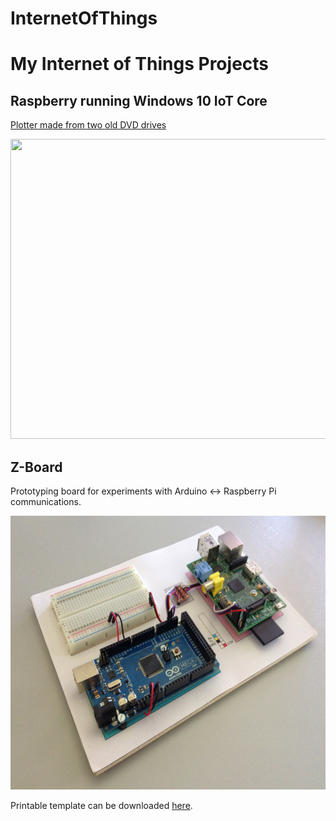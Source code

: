 InternetOfThings
================

# My Internet of Things Projects #

## Raspberry running Windows 10 IoT Core ##
[Plotter made from two old DVD drives](https://github.com/cazacov/InternetOfThings/tree/master/PlotterWin10)

[<img src="https://github.com/cazacov/InternetOfThings/blob/master/PlotterWin10/img/plotter.jpg?raw=true" width="720" height="480"/>](/PlotterWin10 "Plotter running Windows 10 IoT")



## Z-Board ##
Prototyping board for experiments with Arduino <-> Raspberry Pi communications.

<img src="Communication/DevBoard/ZBoard_Pro.png?raw=true" alt="Z-Board" width="640" height="438"/>

Printable template can be downloaded [here](Communication/DevBoard/DevBoard_Template.svg?raw=true).
